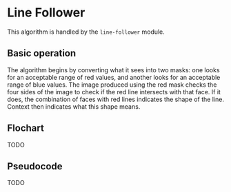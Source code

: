 # Line Follower
This algorithm is handled by the `line-follower` module.

## Basic operation
The algorithm begins by converting what it sees into two masks: one looks for 
an acceptable range of red values, and another looks for an acceptable range of blue values.
The image produced using the red mask checks the four sides of the image to check if the red line intersects with that face.
If it does, the combination of faces with red lines indicates the shape of the line. Context then indicates what this 
shape means.

## Flochart
TODO

## Pseudocode
TODO
